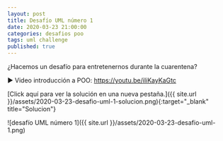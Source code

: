 ```yaml
---
layout: post
title: Desafío UML número 1
date: 2020-03-23 21:00:00
categories: desafios poo
tags: uml challenge
published: true
---
```


¿Hacemos un desafío para entretenernos durante la cuarentena?

▶️ Video introducción a POO: https://youtu.be/iliKayKaGtc

[Click aquí para ver la solución en una nueva pestaña.]({{ site.url }}/assets/2020-03-23-desafio-uml-1-solucion.png){:target="_blank" title="Solucion"}

![desafío UML número 1]({{ site.url }}/assets/2020-03-23-desafio-uml-1.png)

